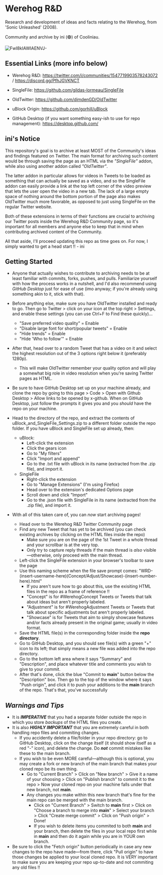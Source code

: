 # Werehog R&D
Research and development of ideas and facts relating to the Werehog, from 'Sonic Unleashed' (2008).

Community and archive by ini (🟣) of Cooliniau.

![FwI8kIAWIAENVJ-](https://github.com/Cooliniau/WerehogRD/assets/161521900/a47ed4e8-0298-45b3-99bd-622a958dce51)


## **Essential Links (more info below)**

- Werehog R&D: https://twitter.com/i/communities/1547719903578243072 / https://discord.gg/PfhJGVKNCT

- SingleFile: https://github.com/gildas-lormeau/SingleFile

- OldTwitter: https://github.com/dimdenGD/OldTwitter

- uBlock Origin: https://github.com/gorhill/uBlock

- GitHub Desktop (if you want something easy-ish to use for repo management): https://desktop.github.com/

## **ini's Notice**

This repository's goal is to archive at least MOST of the Community's ideas and findings featured on Twitter. 
The main format for archiving such content would be through saving the page as an HTML via the *"SingleFile"* addon, while also using another addon called *"OldTwitter"*.

The latter addon in particular allows for videos in Tweets to be loaded as something that can actually be saved as a video, and so the SingleFile addon can easily provide a link at the top left corner of the video preview that lets the user open the video in a new tab. The lack of a large empty space of nothing around the bottom portion of the page also makes OldTwitter much more favorable, as opposed to just using SingleFile on the regular Twitter website.

Both of these extensions in terms of their functions are crucial to archiving our Twitter posts inside the Werehog R&D Community page, so it's important for all members and anyone else to keep that in mind when contributing archived content of the Community.

All that aside, I'll proceed updating this repo as time goes on. For now, I simply wanted to get a head start !! - ini

##  **Getting Started**

- Anyone that actually wishes to contribute to archiving needs to be at least familiar with commits, forks, pushes, and pulls. Familiarize yourself with how the process works in a nutshell, and I'd also recommend using *GitHub Desktop* just for ease of use (imo anyway; if you're already using something akin to it, stick with that).

- Before anything else, make sure you have OldTwitter installed and ready to go. Then go to Twitter > click on your icon at the top right > Settings, and enable these settings (you can use Ctrl+F to Find these quickly)...
  - "Save preferred video quality" = Enable
  - "Disable large font for short/popular tweets" = Enable
  - "Hide trends" = Enable
  - "Hide 'Who to follow'" = Enable
- After that, head over to a random Tweet that has a video on it and select the highest resolution out of the 3 options right below it (preferably 1280p).
  - This will make OldTwitter remember your quality option and will play a somewhat big role in video resolution when you're saving Twitter pages as HTML.

- Be sure to have GitHub Desktop set up on your machine already, and clone the repo by going to this page > Code > Open with Github Desktop > Allow links to be opened by x-github. When on GitHub Desktop, just follow the prompts it gives you and you *should* have the repo on your machine.

- Head to the directory of the repo, and extract the contents of uBlock_and_SingleFile_Settings.zip to a different folder outside the repo folder. If you have uBlock and SingleFile set up already, then:
  - uBlock:
    - Left-click the extension
    - Click the gears icon
    - Go to "My filters"
    - Click "Import and append"
    - Go to the .txt file with uBlock in its name (extracted from the .zip file), and import it.
  - SingleFile
    - Right-click the extension
    - Go to "Manage Extensions" (I'm using Firefox)
    - Head over to the extension's dedicated Options page
    - Scroll down and click "Import"
    - Go to the .json file with SingleFile in its name (extracted from the .zip file), and import it.

- With all of this taken care of, you can *now* start archiving pages!
  - Head over to the Werehog R&D Twitter Community page
  - Find any new Tweet that has yet to be archived (you can check existing archives by clicking on the HTML files inside the repo)
    - Make sure you are on the page of the 1st Tweet in a whole thread and your scrollbar is at the very top.
    - Only try to capture reply threads if the main thread is *also* visible—otherwise, only proceed with the main thread.
  - Left-click the SingleFile extension in your browser's toolbar to save the page
  - Use this naming scheme when the file save prompt comes: "WRD-(insert-username-here)(Concept/Adjust/Showcase)-(insert-number-here).html"
    - If you aren't sure how to go about this, use the exisiting HTML files in the repo as a frame of reference !!
    - "Concept" is for #WerehogConcept Tweets or Tweets that talk about ideas but aren't properly labeled.
    - "Adjustment" is for #WerehogAdjustment Tweets or Tweets that talk about specific adjustments but aren't properly labeled.
    - "Showcase" is for Tweets that aim to simply showcase features and/or facts already present in the original game; usually in video format.
  - Save the HTML file(s) in the corresponding folder inside the **repo directory**.
  - Go to GitHub Desktop, and you should see file(s) with a green "+" icon to its left; that simply means a new file was added into the repo directory.
  - Go to the bottom left area where it says "Summary" and "Description", and place whatever title and comments you wish to give to your commit.
  - After that's done, click the blue "Commit to **main**" button below the "Description" box. Then go to the top of the window where it says "Push origin", and click it to push your additions to the **main** branch of the repo. That's that, you've successfully

## *Warnings and Tips*
- It is ***IMPERATIVE*** that you had a separate folder outside the repo in which you store *backups* of the HTML files you create.
- It is also ***HIGHLY IMPORTANT*** that you are extremely careful in both handling repo files and commiting changes.
  - If you accidently delete a file/folder in your repo directory: go to GitHub Desktop, click on the change itself (it should show itself as a red "-" icon), and delete the change. Do ***not*** commit mistakes like these to the main branch.
  - If you wish to be even MORE careful—although this is optional, you may create a fork or new branch of the main branch that makes your cloned repo be its own thing.
    - Go to "Current Branch" > Click on "New branch" > Give it a name of your choosing > Click on "Publish branch" to commit it to the repo > Now your cloned repo on your machine falls under that new branch, not **main**.
    - Any changes you make within this new branch that's fine for the main repo can be merged with the main branch.
      - Click on "Current Branch" > Switch to **main** first > Click on "Choose a branch to merge into **main**" > Select your branch > Click "Create merge commit" > Click on "Push origin" > Done!
      - If you wish to delete items you commited to both **main** and your branch, then delete the files in your local repo first while in **main** and then do it again while you are in YOUR own branch.
- Be sure to click the "Fetch origin" button periodically in case any new changes to the repo have made—from there, click "Pull origin" to have those changes be applied to your local cloned repo. It is VERY important to make sure you are keeping your repo up-to-date and not commiting any old files !!
